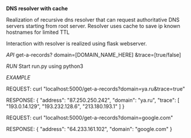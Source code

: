 **DNS resolver with cache**

Realization of recursive dns resolver that can request authoritative DNS servers starting from root server.
Resolver uses cache to save ip known hostnames for limited TTL

Interaction with resolver is realized using flask webserver.

*API*
    get-a-records?
        domain=[DOMAIN_NAME_HERE]
        &trace=[true/false]

*RUN*
    Start run.py using python3

*EXAMPLE*

REQUEST:
    curl "localhost:5000/get-a-records?domain=ya.ru&trace=true"

RESPONSE:
    {
      "address": "87.250.250.242",
      "domain": "ya.ru",
      "trace": [
        "193.0.14.129",
        "193.232.128.6",
        "213.180.193.1"
       ]
    }


REQUEST:
    curl "localhost:5000/get-a-records?domain=google.com"

RESPONSE:
    {
      "address": "64.233.161.102",
      "domain": "google.com"
    }

